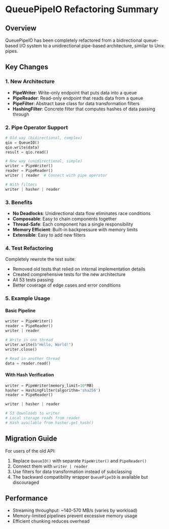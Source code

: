 # QueuePipeIO Refactoring Summary

## Overview
QueuePipeIO has been completely refactored from a bidirectional queue-based I/O system to a unidirectional pipe-based architecture, similar to Unix pipes.

## Key Changes

### 1. New Architecture
- **PipeWriter**: Write-only endpoint that puts data into a queue
- **PipeReader**: Read-only endpoint that reads data from a queue
- **PipeFilter**: Abstract base class for data transformation filters
- **HashingFilter**: Concrete filter that computes hashes of data passing through

### 2. Pipe Operator Support
```python
# Old way (bidirectional, complex)
qio = QueueIO()
qio.write(data)
result = qio.read()

# New way (unidirectional, simple)
writer = PipeWriter()
reader = PipeReader()
writer | reader  # Connect with pipe operator

# With filters
writer | hasher | reader
```

### 3. Benefits
- **No Deadlocks**: Unidirectional data flow eliminates race conditions
- **Composable**: Easy to chain components together
- **Thread-Safe**: Each component has a single responsibility
- **Memory Efficient**: Built-in backpressure with memory limits
- **Extensible**: Easy to add new filters

### 4. Test Refactoring
Completely rewrote the test suite:
- Removed old tests that relied on internal implementation details
- Created comprehensive tests for the new architecture
- All 53 tests passing
- Better coverage of edge cases and error conditions

### 5. Example Usage

#### Basic Pipeline
```python
writer = PipeWriter()
reader = PipeReader()
writer | reader

# Write in one thread
writer.write(b"Hello, World!")
writer.close()

# Read in another thread
data = reader.read()
```

#### With Hash Verification
```python
writer = PipeWriter(memory_limit=10*MB)
hasher = HashingFilter(algorithm='sha256')
reader = PipeReader()

writer | hasher | reader

# S3 downloads to writer
# Local storage reads from reader
# Hash available from hasher.get_hash()
```

## Migration Guide

For users of the old API:
1. Replace `QueueIO()` with separate `PipeWriter()` and `PipeReader()`
2. Connect them with `writer | reader`
3. Use filters for data transformation instead of subclassing
4. The backward compatibility wrapper `QueuePipeIO` is available but discouraged

## Performance
- Streaming throughput: ~140-570 MB/s (varies by workload)
- Memory-limited pipelines prevent excessive memory usage
- Efficient chunking reduces overhead